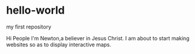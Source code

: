# hello-world
my first repository

Hi People
I'm Newton,a believer in Jesus Christ. I am about to start making websites so as to display interactive maps.

